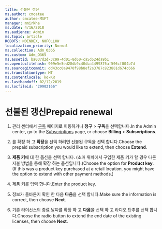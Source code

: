 ```yaml
---
title: 선불된 갱신
ms.author: cmcatee
author: cmcatee-MSFT
manager: mnirkhe
ms.date: 4/16/2018
ms.audience: Admin
ms.topic: article
ROBOTS: NOINDEX, NOFOLLOW
localization_priority: Normal
ms.collection: Adm_O365
ms.custom: Adm_O365
ms.assetid: ba037d2d-3c99-4d01-8d60-ca5d624da9b1
ms.openlocfilehash: 909e5e5ed28db9c40dba4499876af506cf004b7d
ms.sourcegitcommit: dd43cc0a9470f98b8ef2a3787c823801d674c666
ms.translationtype: MT
ms.contentlocale: ko-KR
ms.lasthandoff: 02/12/2019
ms.locfileid: "29902166"
---
```

# <a name="prepaid-renewal"></a><span data-ttu-id="33ac4-102">선불된 갱신</span><span class="sxs-lookup"><span data-stu-id="33ac4-102">Prepaid renewal</span></span>

1. <span data-ttu-id="33ac4-103">관리 센터에서 [구독](https://go.microsoft.com/fwlink/p/?linkid=842054) 페이지로 이동하거나 **청구** \> **구독**을 선택합니다.</span><span class="sxs-lookup"><span data-stu-id="33ac4-103">In the Admin center, go to the [Subscriptions](https://go.microsoft.com/fwlink/p/?linkid=842054) page, or choose **Billing** \> **Subscriptions**.</span></span>
    
2. <span data-ttu-id="33ac4-104">를 확장 하 고 **확장**을 선택 하려면 선불된 구독을 선택 합니다.</span><span class="sxs-lookup"><span data-stu-id="33ac4-104">Choose the prepaid subscription you would like to extend, then choose **Extend**.</span></span>
    
3. <span data-ttu-id="33ac4-p101">**제품 키**에 대 한 옵션을 선택 합니다. (소매 위치에서 구입한 제품 키가 할 경우 다른 지불 방법을 통해 확장 하는 옵션입니다.)</span><span class="sxs-lookup"><span data-stu-id="33ac4-p101">Choose the option for **Product key**. (If this was a product key purchased at a retail location, you might have the option to extend with other payment methods.)</span></span>
    
4. <span data-ttu-id="33ac4-107">제품 키를 입력 합니다.</span><span class="sxs-lookup"><span data-stu-id="33ac4-107">Enter the product key.</span></span>
    
5. <span data-ttu-id="33ac4-108">정보가 올바른지 확인 한 다음 **다음**을 선택 합니다.</span><span class="sxs-lookup"><span data-stu-id="33ac4-108">Make sure the information is correct, then choose **Next**.</span></span>
    
6. <span data-ttu-id="33ac4-109">기존 라이선스의 종료 날짜를 확장 하 고 **다음**을 선택 하 고 라디오 단추를 선택 합니다.</span><span class="sxs-lookup"><span data-stu-id="33ac4-109">Choose the radio button to extend the end date of the existing licenses, then choose **Next**.</span></span>
    

